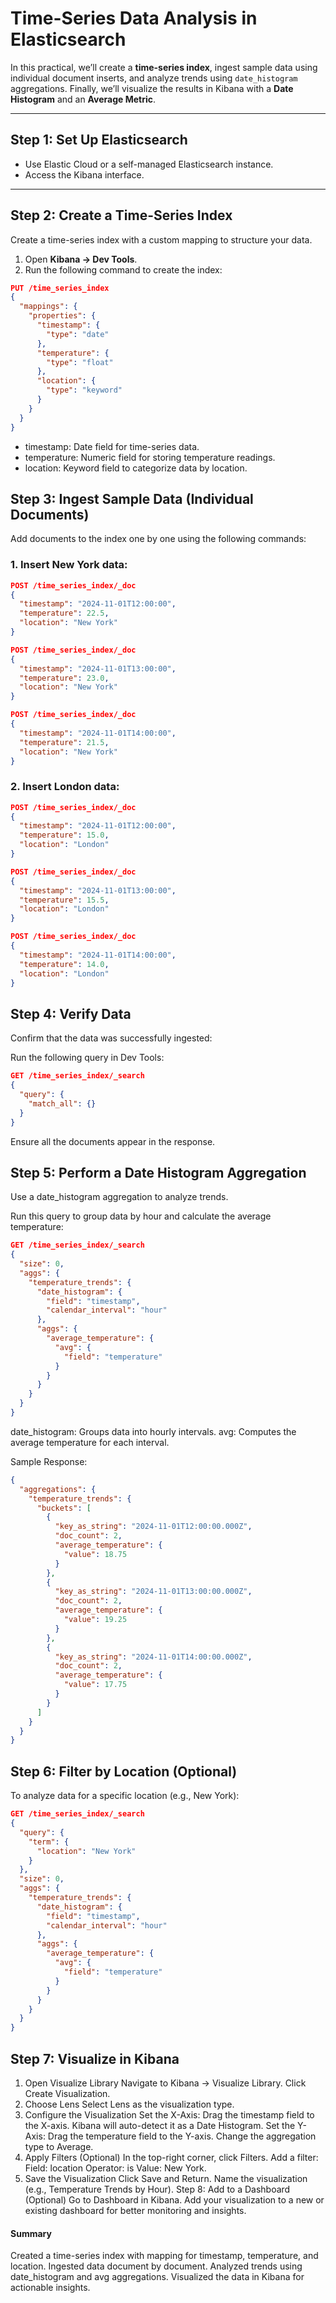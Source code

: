 # Time-Series Data Analysis in Elasticsearch

In this practical, we’ll create a **time-series index**, ingest sample data using individual document inserts, and analyze trends using `date_histogram` aggregations. Finally, we’ll visualize the results in Kibana with a **Date Histogram** and an **Average Metric**.

---

## Step 1: Set Up Elasticsearch
- Use Elastic Cloud or a self-managed Elasticsearch instance.
- Access the Kibana interface.

---

## Step 2: Create a Time-Series Index
Create a time-series index with a custom mapping to structure your data.

1. Open **Kibana → Dev Tools**.
2. Run the following command to create the index:

```json
PUT /time_series_index
{
  "mappings": {
    "properties": {
      "timestamp": {
        "type": "date"
      },
      "temperature": {
        "type": "float"
      },
      "location": {
        "type": "keyword"
      }
    }
  }
}
```

- timestamp: Date field for time-series data.
- temperature: Numeric field for storing temperature readings.
- location: Keyword field to categorize data by location.

## Step 3: Ingest Sample Data (Individual Documents)
Add documents to the index one by one using the following commands:

### 1. Insert New York data:
```json
POST /time_series_index/_doc
{
  "timestamp": "2024-11-01T12:00:00",
  "temperature": 22.5,
  "location": "New York"
}
```
```json
POST /time_series_index/_doc
{
  "timestamp": "2024-11-01T13:00:00",
  "temperature": 23.0,
  "location": "New York"
}
```
```json
POST /time_series_index/_doc
{
  "timestamp": "2024-11-01T14:00:00",
  "temperature": 21.5,
  "location": "New York"
}
```
### 2. Insert London data:
```json
POST /time_series_index/_doc
{
  "timestamp": "2024-11-01T12:00:00",
  "temperature": 15.0,
  "location": "London"
}
```
```json
POST /time_series_index/_doc
{
  "timestamp": "2024-11-01T13:00:00",
  "temperature": 15.5,
  "location": "London"
}
```
```json
POST /time_series_index/_doc
{
  "timestamp": "2024-11-01T14:00:00",
  "temperature": 14.0,
  "location": "London"
}
```

## Step 4: Verify Data
Confirm that the data was successfully ingested:

Run the following query in Dev Tools:
```json
GET /time_series_index/_search
{
  "query": {
    "match_all": {}
  }
}
```
Ensure all the documents appear in the response.
## Step 5: Perform a Date Histogram Aggregation
Use a date_histogram aggregation to analyze trends.

Run this query to group data by hour and calculate the average temperature:
```json
GET /time_series_index/_search
{
  "size": 0,
  "aggs": {
    "temperature_trends": {
      "date_histogram": {
        "field": "timestamp",
        "calendar_interval": "hour"
      },
      "aggs": {
        "average_temperature": {
          "avg": {
            "field": "temperature"
          }
        }
      }
    }
  }
}
```
date_histogram: Groups data into hourly intervals.
avg: Computes the average temperature for each interval.

Sample Response:
```json
{
  "aggregations": {
    "temperature_trends": {
      "buckets": [
        {
          "key_as_string": "2024-11-01T12:00:00.000Z",
          "doc_count": 2,
          "average_temperature": {
            "value": 18.75
          }
        },
        {
          "key_as_string": "2024-11-01T13:00:00.000Z",
          "doc_count": 2,
          "average_temperature": {
            "value": 19.25
          }
        },
        {
          "key_as_string": "2024-11-01T14:00:00.000Z",
          "doc_count": 2,
          "average_temperature": {
            "value": 17.75
          }
        }
      ]
    }
  }
}
```

## Step 6: Filter by Location (Optional)
To analyze data for a specific location (e.g., New York):

```json
GET /time_series_index/_search
{
  "query": {
    "term": {
      "location": "New York"
    }
  },
  "size": 0,
  "aggs": {
    "temperature_trends": {
      "date_histogram": {
        "field": "timestamp",
        "calendar_interval": "hour"
      },
      "aggs": {
        "average_temperature": {
          "avg": {
            "field": "temperature"
          }
        }
      }
    }
  }
}
```

## Step 7: Visualize in Kibana
1. Open Visualize Library
Navigate to Kibana → Visualize Library.
Click Create Visualization.
2. Choose Lens
Select Lens as the visualization type.
3. Configure the Visualization
Set the X-Axis:
Drag the timestamp field to the X-axis.
Kibana will auto-detect it as a Date Histogram.
Set the Y-Axis:
Drag the temperature field to the Y-axis.
Change the aggregation type to Average.
4. Apply Filters (Optional)
In the top-right corner, click Filters.
Add a filter:
Field: location
Operator: is
Value: New York.
5. Save the Visualization
Click Save and Return.
Name the visualization (e.g., Temperature Trends by Hour).
Step 8: Add to a Dashboard (Optional)
Go to Dashboard in Kibana.
Add your visualization to a new or existing dashboard for better monitoring and insights.

#### Summary
Created a time-series index with mapping for timestamp, temperature, and location.
Ingested data document by document.
Analyzed trends using date_histogram and avg aggregations.
Visualized the data in Kibana for actionable insights.
